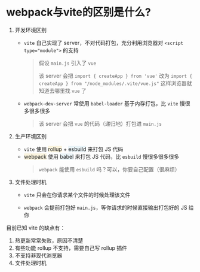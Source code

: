 # webpack与vite的区别是什么?

1. 开发环境区别
   
    * `vite` 自己实现了 server，不对代码打包，充分利用浏览器对 `<script type="module">` 的支持
      > 假设 `main.js` 引入了 `vue`
      >
      > 该 server 会把 `import { createApp } from 'vue'` 改为 `import { createApp } from "/node_modules/.vite/vue.js"` 这样浏览器就知道去哪里找 `vue` 了

    * `webpack-dev-server` 常使用 `babel-loader` 基于内存打包，比 `vite` 慢很多很多很多
      > 该 server 会把 `vue` 的代码（递归地）打包进 `main.js`
      
2. 生产环境区别
    * `vite` 使用 <font style="background-color: #faf3dd">rollup</font> + <font style="background-color: #e9f3f7">esbuild</font> 来打包 JS 代码
    * <font style="background-color: #faf3dd">webpack</font> 使用 <font style="background-color: #e9f3f7">babel</font> 来打包 JS 代码，比 `esbuild` 慢很多很多很多
      > `webpack` 能使用 `esbuild` 吗？可以，你要自己配置（很麻烦）

3. 文件处理时机
   
    * `vite` 只会在你请求某个文件的时候处理该文件

    * `webpack` 会提前打包好 `main.js`，等你请求的时候直接输出打包好的 JS 给你

目前已知 vite 的缺点有：
1. 热更新常常失败，原因不清楚
2. 有些功能 rollup 不支持，需要自己写 rollup 插件
3. 不支持非现代浏览器
4. 文件处理时机